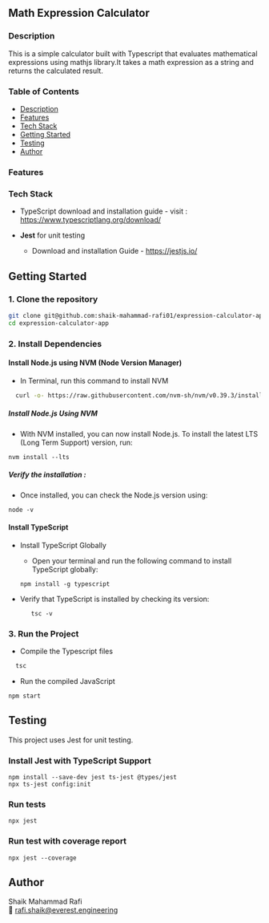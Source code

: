 ## Math Expression Calculator
### Description

This is a simple calculator built with Typescript that evaluates mathematical expressions using mathjs library.It takes a math expression as a string and returns the calculated result.

### Table of Contents
- [Description](#description)
- [Features](#features)
- [Tech Stack](#tech-stack)
- [Getting Started](#getting-started)
- [Testing](#testing)
- [Author](#author)


### Features

### Tech Stack

- TypeScript download and installation guide - visit : https://www.typescriptlang.org/download/

- **Jest** for unit testing
    - Download and installation Guide  - https://jestjs.io/

##  Getting Started

### 1. Clone the repository

```bash
git clone git@github.com:shaik-mahammad-rafi01/expression-calculator-app.git
cd expression-calculator-app
```

### 2. Install Dependencies 

  #### Install Node.js using NVM (Node Version Manager)
  - In Terminal, run this command to install NVM
  ```bash
    curl -o- https://raw.githubusercontent.com/nvm-sh/nvm/v0.39.3/install.sh | bash
  ```
##### Install Node.js Using NVM
- With NVM installed, you can now install Node.js. To install the latest LTS (Long Term Support) version, run:
```
nvm install --lts 
```
##### Verify the installation : 
- Once installed, you can check the Node.js version using:
```
node -v
```

#### Install TypeScript 
- Install TypeScript Globally
  - Open your terminal and run the following command to install TypeScript globally:

  ```
  npm install -g typescript
  ```
- Verify that TypeScript is installed by checking its version:
  ```
     tsc -v
  ```


### 3. Run the Project 
- Compile the Typescript files 
```bash 
  tsc 
```
- Run the compiled JavaScript
```
npm start
```

## Testing
This project uses Jest for unit testing.

### Install Jest with TypeScript Support 
```
npm install --save-dev jest ts-jest @types/jest
npx ts-jest config:init
```
### Run tests 
```
npx jest
```
### Run test with coverage report 
```
npx jest --coverage
```

## Author
Shaik Mahammad Rafi  
📧 [rafi.shaik@everest.engineering](mailto:rafi.shaik@everest.engineering)  